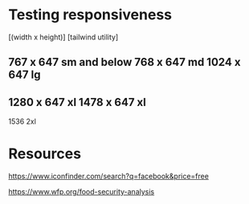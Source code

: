 

# Testing responsiveness

[(width x height)] [tailwind utility]

767 x 647 sm and below
768 x 647 md
1024 x 647 lg
--------------
1280 x 647 xl
1478 x 647 xl
--------------
1536 2xl

# Resources
https://www.iconfinder.com/search?q=facebook&price=free

https://www.wfp.org/food-security-analysis